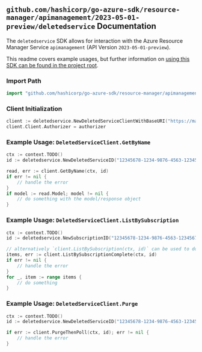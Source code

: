 
## `github.com/hashicorp/go-azure-sdk/resource-manager/apimanagement/2023-05-01-preview/deletedservice` Documentation

The `deletedservice` SDK allows for interaction with the Azure Resource Manager Service `apimanagement` (API Version `2023-05-01-preview`).

This readme covers example usages, but further information on [using this SDK can be found in the project root](https://github.com/hashicorp/go-azure-sdk/tree/main/docs).

### Import Path

```go
import "github.com/hashicorp/go-azure-sdk/resource-manager/apimanagement/2023-05-01-preview/deletedservice"
```


### Client Initialization

```go
client := deletedservice.NewDeletedServiceClientWithBaseURI("https://management.azure.com")
client.Client.Authorizer = authorizer
```


### Example Usage: `DeletedServiceClient.GetByName`

```go
ctx := context.TODO()
id := deletedservice.NewDeletedServiceID("12345678-1234-9876-4563-123456789012", "locationValue", "deletedServiceValue")

read, err := client.GetByName(ctx, id)
if err != nil {
	// handle the error
}
if model := read.Model; model != nil {
	// do something with the model/response object
}
```


### Example Usage: `DeletedServiceClient.ListBySubscription`

```go
ctx := context.TODO()
id := deletedservice.NewSubscriptionID("12345678-1234-9876-4563-123456789012")

// alternatively `client.ListBySubscription(ctx, id)` can be used to do batched pagination
items, err := client.ListBySubscriptionComplete(ctx, id)
if err != nil {
	// handle the error
}
for _, item := range items {
	// do something
}
```


### Example Usage: `DeletedServiceClient.Purge`

```go
ctx := context.TODO()
id := deletedservice.NewDeletedServiceID("12345678-1234-9876-4563-123456789012", "locationValue", "deletedServiceValue")

if err := client.PurgeThenPoll(ctx, id); err != nil {
	// handle the error
}
```
